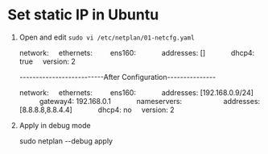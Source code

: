 # Set static IP in Ubuntu

1. Open and edit `sudo vi /etc/netplan/01-netcfg.yaml`

    network:
        ethernets:
            ens160:
                addresses: []
                dhcp4: true
        version: 2


    --------------------------After Configuration---------------

    network:
        ethernets:
            ens160:
                addresses: [192.168.0.9/24]
                gateway4: 192.168.0.1
                nameservers:
                        addresses: [8.8.8.8,8.8.4.4]
                dhcp4: no
        version: 2

2. Apply in debug mode

    sudo netplan --debug apply
